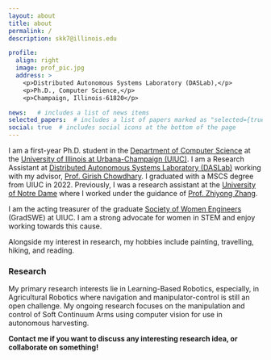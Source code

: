 ```yaml
---
layout: about
title: about
permalink: /
description: skk7@illinois.edu

profile:
  align: right
  image: prof_pic.jpg
  address: >
    <p>Distributed Autonomous Systems Laboratory (DASLab),</p>
    <p>Ph.D., Computer Science,</p>
    <p>Champaign, Illinois-61820</p>

news:   # includes a list of news items
selected_papers:  # includes a list of papers marked as "selected={true}"
social: true  # includes social icons at the bottom of the page
---
```



I am a first-year Ph.D. student in the [Department of Computer Science](https://cs.illinois.edu) at the [University of Illinois at Urbana-Champaign (UIUC)](https://illinois.edu). I am a Research Assistant at [Distributed Autonomous Systems Laboratory (DASLab)](http://daslab.illinois.edu) working with my advisor, [Prof. Girish Chowdhary](http://daslab.illinois.edu/index.html#girish). I graduated with a MSCS degree from UIUC in 2022. Previously, I was a research assistant at the [University of Notre Dame](https://www.nd.edu) where I worked under the guidance of [Prof. Zhiyong Zhang](https://psychology.nd.edu/faculty/zhiyong-johnny-zhang/). 

I am the acting treasurer of the graduate [Society of Women Engineers](https://www.societyofwomenengineers.illinois.edu/about-gradswe) (GradSWE) at UIUC. I am a strong advocate for women in STEM and enjoy working towards this cause.  

Alongside my interest in research, my hobbies include painting, travelling, hiking, and reading.   

### Research

My primary research interests lie in Learning-Based Robotics, especially, in Agricultural Robotics where navigation and manipulator-control is still an open challenge. My ongoing research focuses on the manipulation and control of Soft Continuum Arms using computer vision for use in autonomous harvesting.


**Contact me if you want to discuss any interesting research idea, or collaborate on something!**

<!-- Write your biography here. Tell the world about yourself. Link to your favorite [subreddit](http://reddit.com). You can put a picture in, too. The code is already in, just name your picture `prof_pic.jpg` and put it in the `img/` folder.

Put your address / P.O. box / other info right below your picture. You can also disable any these elements by editing `profile` property of the YAML header of your `_pages/about.md`. Edit `_bibliography/papers.bib` and Jekyll will render your [publications page](/al-folio/publications/) automatically.

Link to your social media connections, too. This theme is set up to use [Font Awesome icons](http://fortawesome.github.io/Font-Awesome/) and [Academicons](https://jpswalsh.github.io/academicons/), like the ones below. Add your Facebook, Twitter, LinkedIn, Google Scholar, or just disable all of them. -->
